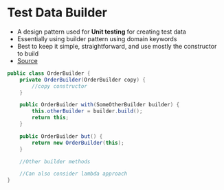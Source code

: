 # Test Data Builder

- A design pattern used for **Unit testing** for creating test data
- Essentially using builder pattern using domain keywords
- Best to keep it simple, straightforward, and use mostly the constructor to build
- [Source](https://www.arhohuttunen.com/test-data-builders/)

```java
public class OrderBuilder {
    private OrderBuilder(OrderBuilder copy) {
        //copy constructor
    }

    public OrderBuilder with(SomeOtherBuilder builder) {
        this.otherBuilder = builder.build();
        return this;
    }

    public OrderBuilder but() {
        return new OrderBuilder(this);
    }

    //Other builder methods

    //Can also consider lambda approach
}
```
